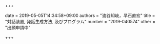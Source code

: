 +++

date = 2019-05-05T14:34:58+09:00
authors = "油谷知岐，早石直宏"
title = "対話装置, 発話生成方法, 及びプログラム"
number = "2019-040574"
other = "出願申請中"

+++

